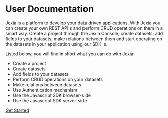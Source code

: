 # User Documentation

Jexia is a platform to develop your data driven applications. With Jexia you can create your own REST API's and perform CRUD operations on them in a smart way. Create a project through the Jexia Console, create datasets, add fields to your datasets, make relations between them and start operating on the datasets in your application using our SDK' s.

Listed below, you will find in short what you can do with Jexia:

* Create a project
* Create datasets
* Add fields to your datasets
* Perform CRUD operations on your datasets
* Make relations between datasets
* Use Authentication mechanism
* Use the Javascript SDK browser-side
* Use the Javascript SDK server-side

[Get Started](get-started.md)
